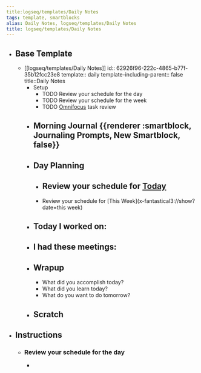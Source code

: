 ```yaml
---
title:logseq/templates/Daily Notes
tags: template, smartblocks
alias: Daily Notes, logseq/templates/Daily Notes
title: logseq/templates/Daily Notes
---
```


- ## Base Template
	- [[logseq/templates/Daily Notes]]
	  id:: 62926f96-222c-4865-b77f-35b12fcc23e8
	  template:: daily
	  template-including-parent:: false
	  title::Daily Notes
		- Setup
			- TODO Review your schedule for the day
			- TODO Review your schedule for the week
			- TODO [Omnifocus](omnifocus://) task review
		- ## Morning Journal {{renderer :smartblock, Journaling Prompts, New Smartblock, false}}
		- ## Day Planning
			- Review your schedule for [Today](x-fantastical3://show?date=today)
				-
			- Review your schedule for [This Week](x-fantastical3://show?date=this week)
		- ## Today I worked on:
		- ## I had these meetings:
		- ## Wrapup
			- What did you accomplish today?
			- What did you learn today?
			- What do you want to do tomorrow?
		- ## Scratch
- ## Instructions
	- ### Review your schedule for the day
		-